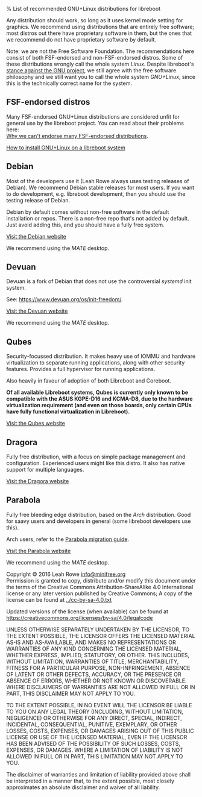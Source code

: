 % List of recommended GNU+Linux distributions for libreboot 

Any distribution should work, so long as it uses kernel mode setting for
graphics. We recommend using distributions that are entirely free
software; most distros out there have proprietary software in them, but
the ones that we recommend do not have proprietary software by default.

Note: we are not the Free Software Foundation. The recommendations here
consist of both FSF-endorsed and non-FSF-endorsed distros. Some of these
distributions wrongly call the whole system *Linux*. Despite
libreboot's [stance against the GNU project](../../gnu/), we still
agree with the free software philosophy and we still want you to call
the whole system *GNU+Linux*, since this is the technically correct name
for the system.

FSF-endorsed distros
--------------------

Many FSF-endorsed GNU+Linux distributions are considered unfit for
general use by the libreboot project. You can read about their problems
here:\
[Why we can't endorse many FSF-endorsed
distributions](../fsf-distros/).

[How to install GNU+Linux on a libreboot
system](../gnulinux/grub_boot_installer.html)




Debian
------

Most of the developers use it (Leah Rowe always uses testing releases of
Debian). We recommend Debian stable releases for most users. If you want
to do development, e.g. libreboot development, then you should use the
testing release of Debian.

Debian by default comes without non-free software in the default
installation or repos. There is a non-free repo that's not added by
default. Just avoid adding this, and you should have a fully free
system.

[Visit the Debian website](https://www.debian.org/)

We recommend using the *MATE* desktop.

Devuan
------

Devuan is a fork of Debian that does not use the controversial *systemd*
init system.

See: <https://www.devuan.org/os/init-freedom/>.

[Visit the Devuan website](https://www.devuan.org/)

We recommend using the *MATE* desktop.

Qubes
-----

Security-focussed distribution. It makes heavy use of IOMMU and hardware
virtualization to separate running applications, along with other
security features. Provides a full hypervisor for running applications.

Also heavily in favour of adoption of both Libreboot and Coreboot.

**Of all available Libreboot systems, Qubes is currently only known to
be compatible with the ASUS KGPE-D16 and KCMA-D8, due to the hardware
virtualization requirement (and even on those boards, only certain CPUs
have fully functional virtualization in Libreboot).**

[Visit the Qubes website](https://www.qubes-os.org/)

Dragora
-------

Fully free distribution, with a focus on simple package management and
configuration. Experienced users might like this distro. It also has
native support for multiple languages.

[Visit the Dragora website](https://dragora.org/)

Parabola
--------

Fully free bleeding edge distribution, based on the *Arch* distribution.
Good for saavy users and developers in general (some libreboot
developers use this).

Arch users, refer to the [Parabola migration
guide](https://wiki.parabola.nu/Migration_from_the_GNU+Linux_distribution_of_Arch).

[Visit the Parabola website](https://www.parabola.nu/)

We recommend using the *MATE* desktop.



Copyright © 2016 Leah Rowe <info@minifree.org>\
Permission is granted to copy, distribute and/or modify this document
under the terms of the Creative Commons Attribution-ShareAlike 4.0
International license or any later version published by Creative
Commons; A copy of the license can be found at
[../cc-by-sa-4.0.txt](../cc-by-sa-4.0.txt)

Updated versions of the license (when available) can be found at
<https://creativecommons.org/licenses/by-sa/4.0/legalcode>

UNLESS OTHERWISE SEPARATELY UNDERTAKEN BY THE LICENSOR, TO THE EXTENT
POSSIBLE, THE LICENSOR OFFERS THE LICENSED MATERIAL AS-IS AND
AS-AVAILABLE, AND MAKES NO REPRESENTATIONS OR WARRANTIES OF ANY KIND
CONCERNING THE LICENSED MATERIAL, WHETHER EXPRESS, IMPLIED, STATUTORY,
OR OTHER. THIS INCLUDES, WITHOUT LIMITATION, WARRANTIES OF TITLE,
MERCHANTABILITY, FITNESS FOR A PARTICULAR PURPOSE, NON-INFRINGEMENT,
ABSENCE OF LATENT OR OTHER DEFECTS, ACCURACY, OR THE PRESENCE OR ABSENCE
OF ERRORS, WHETHER OR NOT KNOWN OR DISCOVERABLE. WHERE DISCLAIMERS OF
WARRANTIES ARE NOT ALLOWED IN FULL OR IN PART, THIS DISCLAIMER MAY NOT
APPLY TO YOU.

TO THE EXTENT POSSIBLE, IN NO EVENT WILL THE LICENSOR BE LIABLE TO YOU
ON ANY LEGAL THEORY (INCLUDING, WITHOUT LIMITATION, NEGLIGENCE) OR
OTHERWISE FOR ANY DIRECT, SPECIAL, INDIRECT, INCIDENTAL, CONSEQUENTIAL,
PUNITIVE, EXEMPLARY, OR OTHER LOSSES, COSTS, EXPENSES, OR DAMAGES
ARISING OUT OF THIS PUBLIC LICENSE OR USE OF THE LICENSED MATERIAL, EVEN
IF THE LICENSOR HAS BEEN ADVISED OF THE POSSIBILITY OF SUCH LOSSES,
COSTS, EXPENSES, OR DAMAGES. WHERE A LIMITATION OF LIABILITY IS NOT
ALLOWED IN FULL OR IN PART, THIS LIMITATION MAY NOT APPLY TO YOU.

The disclaimer of warranties and limitation of liability provided above
shall be interpreted in a manner that, to the extent possible, most
closely approximates an absolute disclaimer and waiver of all liability.

